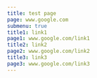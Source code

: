 ```yaml
---
title: test page
page: www.google.com
submenu: true
title1: link1
page1: www.google.com/link1
title2: link2
page2: www.google.com/link2
title3: link3
page3: www.google.com/link3
---
```


